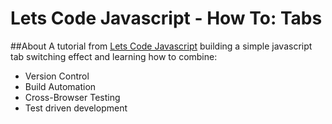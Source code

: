 # Lets Code Javascript - How To: Tabs

##About
A tutorial from [Lets Code Javascript](http://www.letscodejavascript.com/v3/episodes/how_to) building a simple javascript tab switching effect and learning how to combine:
+ Version Control
+ Build Automation
+ Cross-Browser Testing
+ Test driven development

